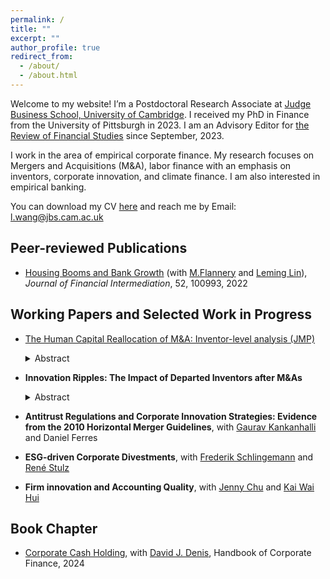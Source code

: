 ```yaml
---
permalink: /
title: ""
excerpt: ""
author_profile: true
redirect_from: 
  - /about/
  - /about.html
---
```


Welcome to my website! I’m a Postdoctoral Research Associate at [Judge Business School, University of Cambridge](https://www.jbs.cam.ac.uk/people/lucy-wang/). I received my PhD in Finance from the University of Pittsburgh in 2023. I am an Advisory Editor for [the Review of Financial Studies](https://academic.oup.com/rfs/pages/Editorial_Board) since September, 2023.  



I work in the area of empirical corporate finance. My research focuses on Mergers and Acquisitions (M&A), labor finance with an emphasis on inventors, corporate innovation, and climate finance. I am also interested in empirical banking.

You can download my CV [here](https://slucyp.github.io/files/Luxi_Wang_CV.pdf) and reach me by Email: [l.wang@jbs.cam.ac.uk](l.wang@jbs.cam.ac.uk)

## Peer-reviewed Publications
- [Housing Booms and Bank Growth](https://papers.ssrn.com/sol3/papers.cfm?abstract_id=3749564#:~:text=House%20prices%20and%20the%20banking,house%20prices%20grew%20by%2053%25.) (with [M.Flannery](https://warrington.ufl.edu/directory/person/5205/) and [Leming Lin](https://sites.google.com/site/leminglin)), _Journal of Financial Intermediation_, 52, 100993, 2022

## Working Papers and Selected Work in Progress
- [The Human Capital Reallocation of M&A: Inventor-level analysis (JMP)](https://papers.ssrn.com/sol3/papers.cfm?abstract_id=4819472)
   <details>
    <summary>Abstract</summary>
    <span style="font-family:serif;">
    Mergers and acquisitions (M&As) of innovative firms lead to significant inventor restructuring, with high turnover among target inventors. Following M&As, both retained and departing inventors show increased patenting performance. Acquirers retain productive inventors whose expertise aligns with the merging firms, while external hires bring knowledge from non-core areas. Productivity gains for inventors switching jobs are concentrated among non-top performers and those with higher technological overlap at their new employers. These findings suggest that M&As reduce labor market frictions for inventors, reallocating them to more valuable roles within and beyond the merging firms. </span>
  </details>

- **Innovation Ripples: The Impact of Departed Inventors after M&As**
  <details>
    <summary>Abstract</summary>
    <span style="font-family:serif;">
    This paper studies the impact of departed inventors after M&As on non-merging firms. Following M&As in innovative firms, the non-merging firms hiring these departed inventors from merging firms significantly improve their patenting performance. Further, I use the state-level variation in the enforceability of non-compete agreements as an instrument for the firms hiring these inventors to establish the causal relationship of the spillover effect. The existence of positive spillover effects suggests that the benefits of mergers are plausibly underestimated and extend beyond the merging companies.</span>
  </details>

- **Antitrust Regulations and Corporate Innovation Strategies: Evidence from the 2010 Horizontal Merger Guidelines**, with [Gaurav Kankanhalli](https://gauravkankanhalli.com/) and Daniel Ferres
  <!-- <details>
   <summary>Abstract</summary>
    <span style="font-family:serif;">
    This study investigates how changes in the stringency of antitrust regulations concerning anti-competitive mergers and acquisitions (M&As) influence firms’ innovation strategies. We do so by exploiting the 2010 United States Department of Justice and Federal Trade Commission announcement of revised horizontal merger guidelines, which represented a notable relaxation of various thresholds concerning the classification of anti-competitive M&A deals. We measure firms' exposures to the revised guidelines by examining market reactions to their initial announcement, and identify firms with positive Cumulative Abnormal Returns (CARs). Using a difference-in-differences approach, we attribute the value creation to two channels: (1) market power channel, where exposed firms show improved operating performance, and (2) innovation channel, where exposed firms’ innovation performance improves in terms of the number and economic value of the patents they file. Focusing on the latter channel, we provide novel evidence that exposed firms increase their collaborative innovation. Our results shed new light on an important yet indirect potential consequence of relaxed antitrust enforcement in altering the costs and benefits of firms engaging in innovation collaboration with peers.</span>
  </details> -->


- **ESG-driven Corporate Divestments**, with [Frederik Schlingemann](https://business.pitt.edu/professors/frederik-p-schlingemann/) and [René Stulz](https://fisher.osu.edu/people/stulz.1)

- **Firm innovation and Accounting Quality**, with [Jenny Chu](https://www.jbs.cam.ac.uk/people/jenny-chu/) and [Kai Wai Hui](https://www.hkubs.hku.hk/people/kai-wai-hui/)

## Book Chapter
- [Corporate Cash Holding](https://papers.ssrn.com/sol3/papers.cfm?abstract_id=4425890), with [David J. Denis](https://business.pitt.edu/professors/david-j-denis/), Handbook of Corporate Finance, 2024













